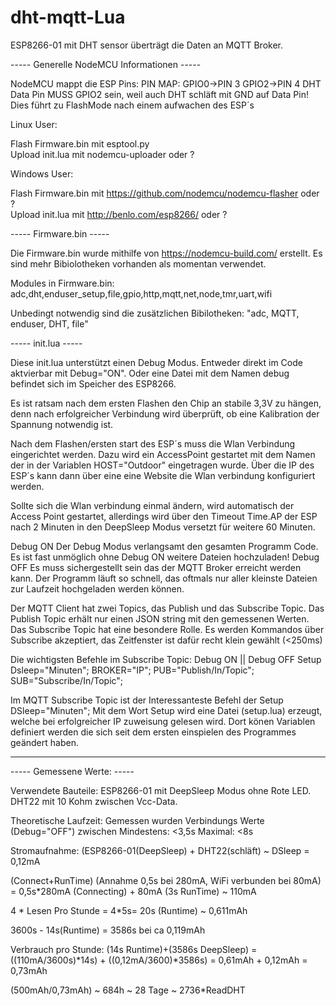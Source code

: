 # dht-mqtt-Lua
ESP8266-01 mit DHT sensor überträgt die Daten an MQTT Broker.

-----     Generelle NodeMCU Informationen     -----

NodeMCU mappt die ESP Pins:  PIN MAP:   GPIO0->PIN 3    GPIO2->PIN 4
DHT Data Pin MUSS GPIO2 sein, weil auch DHT schläft mit GND auf Data Pin! Dies führt zu FlashMode nach einem aufwachen des ESP´s

Linux User:

Flash Firmware.bin mit esptool.py   
Upload init.lua mit   nodemcu-uploader oder ?   

Windows User:

Flash Firmware.bin mit  https://github.com/nodemcu/nodemcu-flasher    oder ?  
Upload init.lua mit     http://benlo.com/esp8266/    oder ?  

-----     Firmware.bin     -----

Die Firmware.bin wurde mithilfe von  https://nodemcu-build.com/  erstellt.
Es sind mehr Bibiolotheken vorhanden als momentan verwendet.

Modules in Firmware.bin: adc,dht,enduser_setup,file,gpio,http,mqtt,net,node,tmr,uart,wifi

Unbedingt notwendig sind die zusätzlichen Bibilotheken:  "adc, MQTT, enduser, DHT, file"


-----     init.lua     -----

Diese init.lua unterstützt einen Debug Modus. Entweder direkt im Code aktvierbar mit Debug="ON".
Oder eine Datei mit dem Namen   debug   befindet sich im Speicher des ESP8266.

Es ist ratsam nach dem ersten Flashen den Chip an stabile 3,3V zu hängen, denn nach erfolgreicher Verbindung wird überprüft,
ob eine Kalibration der Spannung notwendig ist.

Nach dem Flashen/ersten start des ESP´s muss die Wlan Verbindung eingerichtet werden.
Dazu wird ein AccessPoint gestartet mit dem Namen der in der Variablen  HOST="Outdoor"  eingetragen wurde.
Über die IP des ESP´s kann dann über eine eine Website die Wlan verbindung konfiguriert werden.

Sollte sich die Wlan verbindung einmal ändern, wird automatisch der Access Point gestartet,
allerdings wird über den Timeout  Time.AP  der ESP nach 2 Minuten in den DeepSleep Modus versetzt für weitere 60 Minuten.

Debug ON     Der Debug Modus verlangsamt den gesamten Programm Code. Es ist fast unmöglich ohne Debug ON weitere Dateien hochzuladen!
Debug OFF   Es muss sichergestellt sein das der MQTT Broker erreicht werden kann.
Der Programm läuft so schnell, das oftmals nur aller kleinste Dateien zur Laufzeit hochgeladen werden können.


Der MQTT Client hat zwei Topics, das Publish und das Subscribe Topic. Das Publish Topic erhält nur einen JSON string mit den gemessenen Werten.
Das Subscribe Topic hat eine besondere Rolle. Es werden Kommandos über Subscribe akzeptiert, das Zeitfenster ist dafür recht klein gewählt (<250ms)

Die wichtigsten Befehle im Subscribe Topic:
Debug ON   ||   Debug OFF
Setup Dsleep="Minuten"; BROKER="IP"; PUB="Publish/In/Topic"; SUB="Subscribe/In/Topic";

Im MQTT Subscribe Topic ist der Interessanteste Befehl der   Setup DSleep="Minuten";
Mit dem Wort Setup wird eine Datei  (setup.lua)  erzeugt, welche bei erfolgreicher IP zuweisung gelesen wird.
Dort könen Variablen definiert werden die sich seit dem ersten einspielen des Programmes geändert haben.


-------------------------------------------------------------------------------------------------------

-----     Gemessene Werte:     -----

Verwendete Bauteile:  ESP8266-01 mit DeepSleep Modus ohne Rote LED. DHT22 mit 10 Kohm zwischen Vcc-Data.

Theoretische Laufzeit: Gemessen wurden Verbindungs Werte (Debug="OFF") zwischen Mindestens: <3,5s Maximal: <8s

Stromaufnahme:
(ESP8266-01(DeepSleep) + DHT22(schläft)  ~  DSleep = 0,12mA

(Connect+RunTime) (Annahme 0,5s bei 280mA, WiFi verbunden bei 80mA) = 0,5s*280mA (Connecting) + 80mA (3s RunTime) ~ 110mA

4 * Lesen Pro Stunde = 4*5s= 20s (Runtime) ~ 0,611mAh

3600s - 14s(Runtime) = 3586s bei ca 0,119mAh

Verbrauch pro Stunde:  (14s Runtime)+(3586s DeepSleep) = ((110mA/3600s)*14s) + ((0,12mA/3600)*3586s) = 0,61mAh + 0,12mAh = 0,73mAh

(500mAh/0,73mAh) ~ 684h ~ 28 Tage ~ 2736*ReadDHT
